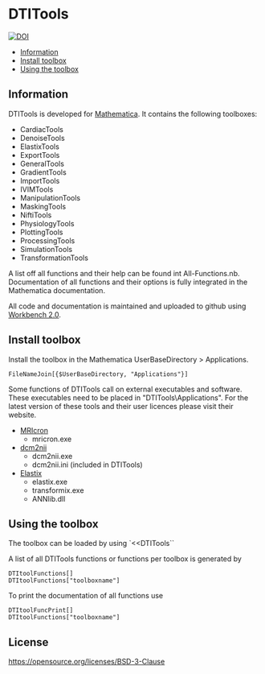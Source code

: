 # DTITools

[![DOI](https://zenodo.org/badge/22486/mfroeling/DTITools.svg)](https://zenodo.org/badge/latestdoi/22486/mfroeling/DTITools)

* [Information](#information)
* [Install toolbox](#install-toolbox)
* [Using the toolbox](#using-the-toolbox)

## Information

DTITools is developed for [Mathematica](https://www.wolfram.com/mathematica/).
It contains the following toolboxes:

- CardiacTools
- DenoiseTools
- ElastixTools
- ExportTools
- GeneralTools
- GradientTools
- ImportTools
- IVIMTools
- ManipulationTools
- MaskingTools
- NiftiTools
- PhysiologyTools
- PlottingTools
- ProcessingTools
- SimulationTools
- TransformationTools

A list off all functions and their help can be found int All-Functions.nb. Documentation of all functions and their options is fully integrated in the Mathematica documentation.

All code and documentation is maintained and uploaded to github using [Workbench 2.0](https://www.wolfram.com/products/workbench/).

## Install toolbox

Install the toolbox in the Mathematica UserBaseDirectory > Applications.

	FileNameJoin[{$UserBaseDirectory, "Applications"}]


Some functions of DTITools call on external executables and software.
These executables need to be placed in "DTITools\Applications".
For the latest version of these tools and their user licences please visit their website.

* [MRIcron](https://www.nitrc.org/projects/mricron/)
	* mricron.exe
* [dcm2nii](https://www.nitrc.org/projects/dcm2nii/)
	* dcm2nii.exe
	* dcm2nii.ini (included in DTITools)
* [Elastix](http://elastix.isi.uu.nl/)
	* elastix.exe
	* transformix.exe
	* ANNlib.dll

## Using the toolbox

The toolbox can be loaded by using `<<DTITools``

A list of all DTITools functions or functions per toolbox is generated by 

	DTItoolFunctions[]
	DTItoolFunctions["toolboxname"]
	
To print the documentation of all functions use

	DTItoolFuncPrint[]
	DTItoolFunctions["toolboxname"]
	
## License
https://opensource.org/licenses/BSD-3-Clause